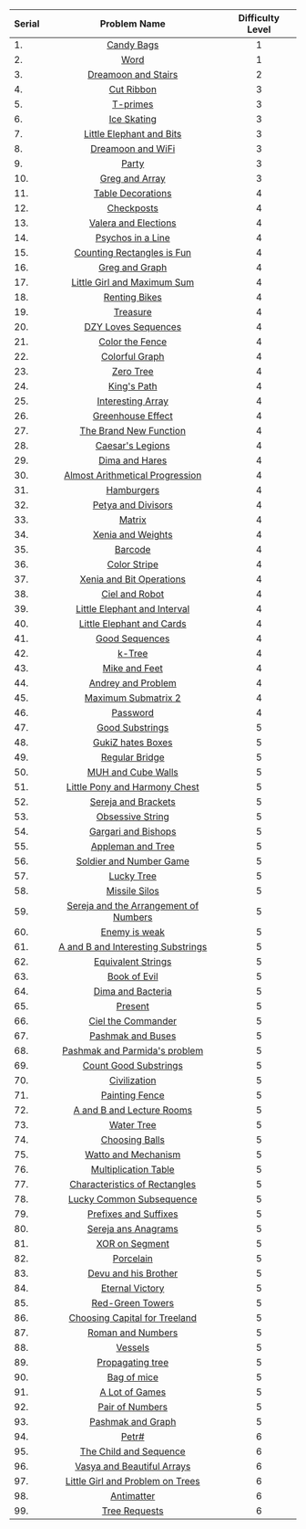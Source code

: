 | Serial | Problem Name | Difficulty Level |
|:--|:---:|:---:|
|1.| [Candy Bags](http://codeforces.com/problemset/problem/334/A) | 1 |
|2.| [Word](http://codeforces.com/problemset/problem/59/A) | 1 |
|3.| [Dreamoon and Stairs](http://codeforces.com/problemset/problem/476/A) | 2 |
|4.| [Cut Ribbon](http://codeforces.com/problemset/problem/189/A) | 3 |
|5.| [T-primes](http://codeforces.com/problemset/problem/230/B) | 3 |
|6.| [Ice Skating](http://codeforces.com/problemset/problem/217/A) | 3 |
|7.| [Little Elephant and Bits](http://codeforces.com/problemset/problem/258/A) | 3 |
|8.| [Dreamoon and WiFi](http://codeforces.com/problemset/problem/476/B) | 3 |
|9.| [Party](http://codeforces.com/problemset/problem/115/A) | 3 |
|10.| [Greg and Array](http://codeforces.com/problemset/problem/295/A) | 3 |
|11.| [Table Decorations](http://codeforces.com/problemset/problem/478/C) | 4 |
|12.| [Checkposts](http://codeforces.com/problemset/problem/427/C) | 4 |
|13.| [Valera and Elections](http://codeforces.com/problemset/problem/369/C) | 4 |
|14.| [Psychos in a Line](http://codeforces.com/problemset/problem/319/B) | 4 |
|15.| [Counting Rectangles is Fun](http://codeforces.com/problemset/problem/372/B) | 4 |
|16.| [Greg and Graph](http://codeforces.com/problemset/problem/295/B) | 4 |
|17.| [Little Girl and Maximum Sum](http://codeforces.com/problemset/problem/276/C) | 4 |
|18.| [Renting Bikes](http://codeforces.com/problemset/problem/363/D) | 4 |
|19.| [Treasure](http://codeforces.com/problemset/problem/494/A) | 4 |
|20.| [DZY Loves Sequences](http://codeforces.com/problemset/problem/446/A) | 4 |
|21.| [Color the Fence](http://codeforces.com/problemset/problem/349/B) | 4 |
|22.| [Colorful Graph](http://codeforces.com/problemset/problem/246/D) | 4 |
|23.| [Zero Tree](http://codeforces.com/problemset/problem/274/B) | 4 |
|24.| [King's Path](http://codeforces.com/problemset/problem/242/C) | 4 |
|25.| [Interesting Array](http://codeforces.com/problemset/problem/482/B) | 4 |
|26.| [Greenhouse Effect](http://codeforces.com/problemset/problem/269/B) | 4 |
|27.| [The Brand New Function](http://codeforces.com/problemset/problem/243/A) | 4 |
|28.| [Caesar's Legions](http://codeforces.com/problemset/problem/118/D) | 4 |
|29.| [Dima and Hares](http://codeforces.com/problemset/problem/358/D) | 4 |
|30.| [Almost Arithmetical Progression](http://codeforces.com/problemset/problem/255/C) | 4 |
|31.| [Hamburgers](http://codeforces.com/problemset/problem/371/C) | 4 |
|32.| [Petya and Divisors](http://codeforces.com/problemset/problem/111/B) | 4 |
|33.| [Matrix](http://codeforces.com/problemset/problem/364/A) | 4 |
|34.| [Xenia and Weights](http://codeforces.com/problemset/problem/339/C) | 4 |
|35.| [Barcode](http://codeforces.com/problemset/problem/225/C) | 4 |
|36.| [Color Stripe](http://codeforces.com/problemset/problem/219/C) | 4 |
|37.| [Xenia and Bit Operations](http://codeforces.com/problemset/problem/339/D) | 4 |
|38.| [Ciel and Robot](http://codeforces.com/problemset/problem/321/A) | 4 |
|39.| [Little Elephant and Interval](http://codeforces.com/problemset/problem/204/A) | 4 |
|40.| [Little Elephant and Cards](http://codeforces.com/problemset/problem/204/B) | 4 |
|41.| [Good Sequences](http://codeforces.com/problemset/problem/264/B) | 4 |
|42.| [k-Tree](http://codeforces.com/problemset/problem/431/C) | 4 |
|43.| [Mike and Feet](http://codeforces.com/problemset/problem/547/B) | 4 |
|44.| [Andrey and Problem](http://codeforces.com/problemset/problem/442/B) | 4 |
|45.| [Maximum Submatrix 2](http://codeforces.com/problemset/problem/375/B) | 4 |
|46.| [Password](http://codeforces.com/problemset/problem/126/B) | 4 |
|47.| [Good Substrings](http://codeforces.com/problemset/problem/271/D) | 5 |
|48.| [GukiZ hates Boxes](http://codeforces.com/problemset/problem/551/C) | 5 |
|49.| [Regular Bridge](http://codeforces.com/problemset/problem/550/D) | 5 |
|50.| [MUH and Cube Walls](http://codeforces.com/problemset/problem/471/D) | 5 |
|51.| [Little Pony and Harmony Chest](http://codeforces.com/problemset/problem/453/B) | 5 |
|52.| [Sereja and Brackets](http://codeforces.com/problemset/problem/380/C) | 5 |
|53.| [Obsessive String](http://codeforces.com/problemset/problem/494/B) | 5 |
|54.| [Gargari and Bishops](http://codeforces.com/problemset/problem/463/C) | 5 |
|55.| [Appleman and Tree](http://codeforces.com/problemset/problem/461/B) | 5 |
|56.| [Soldier and Number Game](http://codeforces.com/problemset/problem/546/D) | 5 |
|57.| [Lucky Tree](http://codeforces.com/problemset/problem/109/C) | 5 |
|58.| [Missile Silos](http://codeforces.com/problemset/problem/144/D) | 5 |
|59.| [Sereja and the Arrangement of Numbers](http://codeforces.com/problemset/problem/367/C) | 5 |
|60.| [Enemy is weak](http://codeforces.com/problemset/problem/61/E) | 5 |
|61.| [A and B and Interesting Substrings](http://codeforces.com/problemset/problem/519/D) | 5 |
|62.| [Equivalent Strings](http://codeforces.com/problemset/problem/559/B) | 5 |
|63.| [Book of Evil](http://codeforces.com/problemset/problem/337/D) | 5 |
|64.| [Dima and Bacteria](http://codeforces.com/problemset/problem/400/D) | 5 |
|65.| [Present](http://codeforces.com/problemset/problem/460/C) | 5 |
|66.| [Ciel the Commander](http://codeforces.com/problemset/problem/321/C) | 5 |
|67.| [Pashmak and Buses](http://codeforces.com/problemset/problem/459/C) | 5 |
|68.| [Pashmak and Parmida's problem](http://codeforces.com/problemset/problem/459/D) | 5 |
|69.| [Count Good Substrings](http://codeforces.com/problemset/problem/451/D) | 5 |
|70.| [Civilization](http://codeforces.com/problemset/problem/455/C) | 5 |
|71.| [Painting Fence](http://codeforces.com/problemset/problem/448/C) | 5 |
|72.| [A and B and Lecture Rooms](http://codeforces.com/problemset/problem/519/E) | 5 |
|73.| [Water Tree](http://codeforces.com/problemset/problem/343/D) | 5 |
|74.| [Choosing Balls](http://codeforces.com/problemset/problem/264/C) | 5 |
|75.| [Watto and Mechanism](http://codeforces.com/problemset/problem/514/C) | 5 |
|76.| [Multiplication Table](http://codeforces.com/problemset/problem/448/D) | 5 |
|77.| [Characteristics of Rectangles](http://codeforces.com/problemset/problem/333/D) | 5 |
|78.| [Lucky Common Subsequence](http://codeforces.com/problemset/problem/346/B) | 5 |
|79.| [Prefixes and Suffixes](http://codeforces.com/problemset/problem/432/D) | 5 |
|80.| [Sereja ans Anagrams](http://codeforces.com/problemset/problem/367/B) | 5 |
|81.| [XOR on Segment](http://codeforces.com/problemset/problem/242/E) | 5 |
|82.| [Porcelain](http://codeforces.com/problemset/problem/148/E) | 5 |
|83.| [Devu and his Brother](http://codeforces.com/problemset/problem/439/D) | 5 |
|84.| [Eternal Victory](http://codeforces.com/problemset/problem/61/D) | 5 |
|85.| [Red-Green Towers](http://codeforces.com/problemset/problem/478/D) | 5 |
|86.| [Choosing Capital for Treeland](http://codeforces.com/problemset/problem/219/D) | 5 |
|87.| [Roman and Numbers](http://codeforces.com/problemset/problem/401/D) | 5 |
|88.| [Vessels](http://codeforces.com/problemset/problem/371/D) | 5 |
|89.| [Propagating tree](http://codeforces.com/problemset/problem/383/C) | 5 |
|90.| [Bag of mice](http://codeforces.com/problemset/problem/148/D) | 5 |
|91.| [A Lot of Games](http://codeforces.com/problemset/problem/455/B) | 5 |
|92.| [Pair of Numbers](http://codeforces.com/problemset/problem/359/D) | 5 |
|93.| [Pashmak and Graph](http://codeforces.com/problemset/problem/459/E) | 5 |
|94.| [Petr#](http://codeforces.com/problemset/problem/113/B) | 6 |
|95.| [The Child and Sequence](http://codeforces.com/problemset/problem/438/D) | 6 |
|96.| [Vasya and Beautiful Arrays](http://codeforces.com/problemset/problem/354/C) | 6 |
|97.| [Little Girl and Problem on Trees](http://codeforces.com/problemset/problem/276/E) | 6 |
|98.| [Antimatter](http://codeforces.com/problemset/problem/383/D) | 6 |
|99.| [Tree Requests](http://codeforces.com/problemset/problem/570/D) | 6 |
